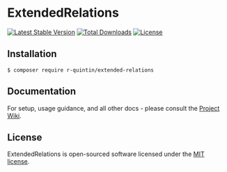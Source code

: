 ExtendedRelations
==============
[![Latest Stable Version](http://poser.pugx.org/r-quintin/extended-relations/v)](https://packagist.org/packages/r-quintin/extended-relations)
[![Total Downloads](http://poser.pugx.org/r-quintin/extended-relations/downloads)](https://packagist.org/packages/r-quintin/extended-relations)
[![License](http://poser.pugx.org/r-quintin/extended-relations/license)](https://packagist.org/packages/r-quintin/extended-relations)


## Installation
```
$ composer require r-quintin/extended-relations
```

## Documentation
For setup, usage guidance, and all other docs - please consult the [Project Wiki](https://github.com/r-quintin/ExtendedRelations/wiki).


## License
ExtendedRelations is open-sourced software licensed under the [MIT license](LICENSE).
